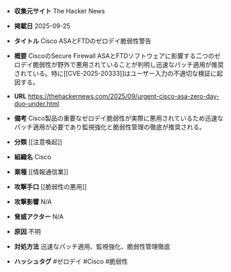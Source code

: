 - **収集元サイト**
The Hacker News

- **掲載日**
2025-09-25

- **タイトル**
Cisco ASAとFTDのゼロデイ脆弱性警告

- **概要**
CiscoのSecure Firewall ASAとFTDソフトウェアに影響する二つのゼロデイ脆弱性が野外で悪用されていることが判明し迅速なパッチ適用が推奨されている。特に[[CVE-2025-20333]]はユーザー入力の不適切な検証に起因する。

- **URL**
https://thehackernews.com/2025/09/urgent-cisco-asa-zero-day-duo-under.html

- **備考**
Cisco製品の重要なゼロデイ脆弱性が実際に悪用されているため迅速なパッチ適用が必要であり監視強化と脆弱性管理の徹底が推奨される。

- **分類**
[[注意喚起]]

- **組織名**
Cisco

- **業種**
[[情報通信業]]

- **攻撃手口**
[[脆弱性の悪用]]

- **攻撃影響**
N/A

- **脅威アクター**
N/A

- **原因**
不明

- **対処方法**
迅速なパッチ適用、監視強化、脆弱性管理徹底

- **ハッシュタグ**
#ゼロデイ #Cisco #脆弱性
